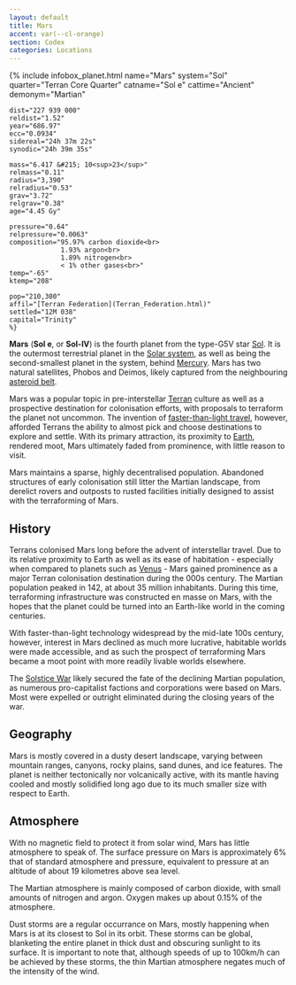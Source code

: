 ```yaml
---
layout: default
title: Mars
accent: var(--cl-orange)
section: Codex
categories: Locations
---
```

{% include infobox_planet.html 
    name="Mars"
    system="Sol" 
    quarter="Terran Core Quarter"
    catname="Sol e"
    cattime="Ancient"
    demonym="Martian"

    dist="227 939 000" 
    reldist="1.52"
    year="686.97"
    ecc="0.0934"
    sidereal="24h 37m 22s"
    synodic="24h 39m 35s"

    mass="6.417 &#215; 10<sup>23</sup>"
    relmass="0.11" 
    radius="3,390" 
    relradius="0.53"
    grav="3.72"
    relgrav="0.38"
    age="4.45 Gy"

    pressure="0.64"
    relpressure="0.0063"
    composition="95.97% carbon dioxide<br>
                 1.93% argon<br>
                 1.89% nitrogen<br>
                 < 1% other gases<br>"
    temp="-65"
    ktemp="208"

    pop="210,300"
    affil="[Terran Federation](Terran_Federation.html)"
    settled="12M 038"
    capital="Trinity"
    %}

**Mars** (**Sol e**, or **Sol-IV**) is the fourth planet from the type-G5V star [Sol](Sol.html).
It is the outermost terrestrial planet in the [Solar system](Solar_system.html), as well as being
the second-smallest planet in the system, behind [Mercury](Mercury.html). Mars has two natural
satellites, Phobos and Deimos, likely captured from the neighbouring [asteroid belt](Solar_asteroid_belt.html).

Mars was a popular topic in pre-interstellar [Terran](Terran_Federation.html) culture as well as a
prospective destination for colonisation efforts, with proposals to terraform the planet not uncommon.
The invention of [faster-than-light travel](Faster-than-light_travel.html), however, afforded Terrans
the ability to almost pick and choose destinations to explore and settle. With its primary attraction,
its proximity to [Earth](Earth.html), rendered moot, Mars ultimately faded from prominence, with little
reason to visit.

Mars maintains a sparse, highly decentralised population. Abandoned structures of early colonisation
still litter the Martian landscape, from derelict rovers and outposts to rusted facilities initially
designed to assist with the terraforming of Mars.

## History
Terrans colonised Mars long before the advent of interstellar travel. Due to its relative proximity
to Earth as well as its ease of habitation - especially when compared to planets such as [Venus](Venus.html) - 
Mars gained prominence as a major Terran colonisation destination during the 000s century. The Martian
population peaked in 142, at about 35 million inhabitants. During this time, terraforming infrastructure
was constructed en masse on Mars, with the hopes that the planet could be turned into an Earth-like
world in the coming centuries.

With faster-than-light technology widespread by the mid-late 100s century, however, interest in Mars
declined as much more lucrative, habitable worlds were made accessible, and as such the prospect
of terraforming Mars became a moot point with more readily livable worlds elsewhere.

The [Solstice War](Solstice_War.html) likely secured the fate of the declining Martian population, as
numerous pro-capitalist factions and corporations were based on Mars. Most were expelled or outright
eliminated during the closing years of the war.

## Geography
Mars is mostly covered in a dusty desert landscape, varying between mountain ranges, canyons, rocky
plains, sand dunes, and ice features. The planet is neither tectonically nor volcanically active,
with its mantle having cooled and mostly solidified long ago due to its much smaller size with
respect to Earth.

## Atmosphere
With no magnetic field to protect it from solar wind, Mars has little atmosphere to speak of. The
surface pressure on Mars is approximately 6% that of standard atmosphere and pressure, equivalent to
pressure at an altitude of about 19 kilometres above sea level.

The Martian atmosphere is mainly composed of carbon dioxide, with small amounts of nitrogen and
argon. Oxygen makes up about 0.15% of the atmosphere.

Dust storms are a regular occurrance on Mars, mostly happening when Mars is at its closest to Sol
in its orbit. These storms can be global, blanketing the entire planet in thick dust and obscuring
sunlight to its surface. It is important to note that, although speeds of up to 100km/h can be
achieved by these storms, the thin Martian atmosphere negates much of the intensity of the wind. 
